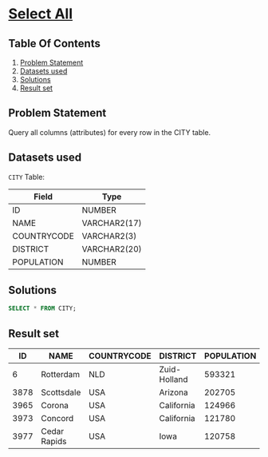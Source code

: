 # [Select All](https://www.hackerrank.com/challenges/select-all-sql/)

## Table Of Contents
1. [Problem Statement](#problem-statement)
2. [Datasets used](#datasets-used)
3. [Solutions](#solutions)
4. [Result set](#result-set)

## Problem Statement

Query all columns (attributes) for every row in the CITY table.

## Datasets used

```CITY``` Table:

| Field       | Type         |
|-------------|--------------|
| ID          | NUMBER       |
| NAME        | VARCHAR2(17) |
| COUNTRYCODE | VARCHAR2(3)  |
| DISTRICT    | VARCHAR2(20) |
| POPULATION  | NUMBER       |

## Solutions

```sql
SELECT * FROM CITY;
```

## Result set

| ID   | NAME         | COUNTRYCODE | DISTRICT     | POPULATION |
|------|--------------|-------------|--------------|------------|
| 6    | Rotterdam    | NLD         | Zuid-Holland | 593321     |
| 3878 | Scottsdale   | USA         | Arizona      | 202705     |
| 3965 | Corona       | USA         | California   | 124966     |
| 3973 | Concord      | USA         | California   | 121780     |
| 3977 | Cedar Rapids | USA         | Iowa         | 120758     |